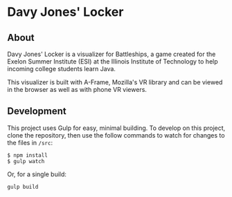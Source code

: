 # Davy Jones' Locker

## About

Davy Jones' Locker is a visualizer for Battleships, a game created for the Exelon Summer Institute (ESI) at the Illinois Institute of Technology to help incoming college students learn Java.

This visualizer is built with A-Frame, Mozilla's VR library and can be viewed in the browser as well as with phone VR viewers.

## Development

This project uses Gulp for easy, minimal building. To develop on this project, clone the repository, then use the follow commands to watch for changes to the files in `/src`:

```
$ npm install
$ gulp watch
```

Or, for a single build:

```
gulp build
```